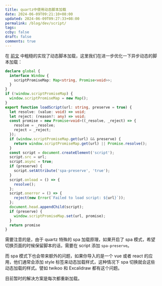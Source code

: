 ```yaml
---
title: quartz中使用动态脚本加载
date: 2024-06-09T09:21:10+08:00
updated: 2024-06-09T09:27:33+08:00
permalink: /blog/dev/script/
tags: 
ccby: false
draft: false
comments: true
---
```

在 [前文](../关于评论系统.md) 中粗糙的实现了动态脚本加载，这里我们在进一步优化一下异步动态的脚本加载：

```typescript
declare global {
  interface Window {
    scriptPromiseMap: Map<string, Promise<void>>;
  }
}
if (!window.scriptPromiseMap) {
  window.scriptPromiseMap = new Map();
}
export function loadScript(url: string, preserve = true) {
  let resolve: (value: void) => void;
  let reject: (reason?: any) => void;
  const promise = new Promise<void>((_resolve, _reject) => {
    resolve = _resolve;
    reject = _reject;
  });
  if (window.scriptPromiseMap.get(url) && preserve) {
    return window.scriptPromiseMap.get(url) || Promise.resolve();
  }
  const script = document.createElement('script');
  script.src = url;
  script.async = true;
  if (preserve) {
    script.setAttribute('spa-preserve', 'true');
  }
  script.onload = () => {
    resolve();
  };
  script.onerror = () => {
    reject(new Error(`Failed to load script: ${url}`));
  };
  document.head.appendChild(script);
  if (preserve) {
    window.scriptPromiseMap.set(url, promise);
  }
  return promise
}
```

需要注意的是，由于 quartz 特殊的 spa 加载原理，如果开启了 spa 模式，希望切换页面的时候保留脚本的话，需要在 script 添加 `spa-preserve`。

而 spa 模式下也会带来额外的问题，如果你导入的是一个 vue 或者 react 的应用，他们通常会添加 style 标签来动态加载样式，这种情况下 spa 切换就会这些动态加载的样式。譬如 twikoo 和 Excalidraw 都有这个问题。

目前暂时的解决方案是每次都重新加载。